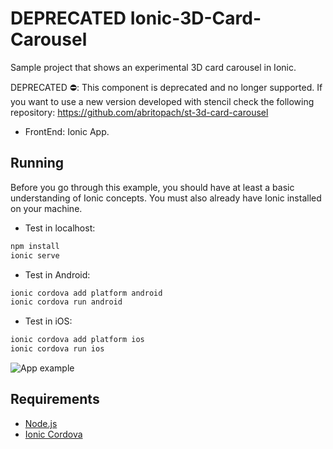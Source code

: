 # DEPRECATED Ionic-3D-Card-Carousel

Sample project that shows an experimental 3D card carousel in Ionic.

DEPRECATED ⛔: This component is deprecated and no longer supported. If you want to use a new version developed with stencil check the following repository: https://github.com/abritopach/st-3d-card-carousel

* FrontEnd: Ionic App.

## Running

Before you go through this example, you should have at least a basic understanding of Ionic concepts. You must also already have Ionic installed on your machine.

* Test in localhost:

```bash
npm install
ionic serve
```

* Test in Android:

```bash
ionic cordova add platform android
ionic cordova run android
```

* Test in iOS:

```bash
ionic cordova add platform ios
ionic cordova run ios
```

![App example](readme_resources/app.gif "App example")

## Requirements

* [Node.js](http://nodejs.org/)
* [Ionic Cordova](https://ionicframework.com/docs/intro/installation/)

